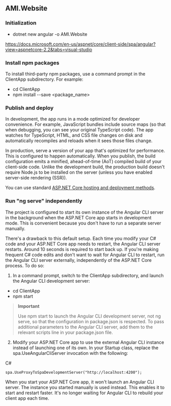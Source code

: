 ## AMI.Website

### Initialization

* dotnet new angular -o AMI.Website

https://docs.microsoft.com/en-us/aspnet/core/client-side/spa/angular?view=aspnetcore-2.2&tabs=visual-studio

### Install npm packages

To install third-party npm packages, use a command prompt in the ClientApp subdirectory. For example:

* cd ClientApp
* npm install --save <package_name>

### Publish and deploy

In development, the app runs in a mode optimized for developer convenience. 
For example, JavaScript bundles include source maps (so that when debugging, you can see your original TypeScript code). 
The app watches for TypeScript, HTML, and CSS file changes on disk and automatically recompiles and reloads when it sees those files change.

In production, serve a version of your app that's optimized for performance. 
This is configured to happen automatically. 
When you publish, the build configuration emits a minified, ahead-of-time (AoT) compiled build of your client-side code. 
Unlike the development build, the production build doesn't require Node.js to be installed on the server (unless you have enabled server-side rendering (SSR)).

You can use standard [ASP.NET Core hosting and deployment methods](https://docs.microsoft.com/en-us/aspnet/core/host-and-deploy/index?view=aspnetcore-2.2).

### Run "ng serve" independently

The project is configured to start its own instance of the Angular CLI server in the background when the ASP.NET Core app starts in development mode. 
This is convenient because you don't have to run a separate server manually.

There's a drawback to this default setup. Each time you modify your C# code and your ASP.NET Core app needs to restart, the Angular CLI server restarts. 
Around 10 seconds is required to start back up. 
If you're making frequent C# code edits and don't want to wait for Angular CLI to restart, run the Angular CLI server externally, independently of the ASP.NET Core process. 
To do so:

1. In a command prompt, switch to the ClientApp subdirectory, and launch the Angular CLI development server:
  * cd ClientApp
  * npm start

> **Important**
> 
> Use npm start to launch the Angular CLI development server, not ng serve, so that the configuration in package.json is respected. 
> To pass additional parameters to the Angular CLI server, add them to the relevant scripts line in your package.json file.

2. Modify your ASP.NET Core app to use the external Angular CLI instance instead of launching one of its own. 
In your Startup class, replace the spa.UseAngularCliServer invocation with the following:

C#
```
spa.UseProxyToSpaDevelopmentServer("http://localhost:4200");
```

When you start your ASP.NET Core app, it won't launch an Angular CLI server. 
The instance you started manually is used instead. 
This enables it to start and restart faster. 
It's no longer waiting for Angular CLI to rebuild your client app each time.

